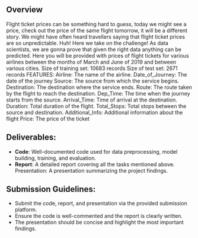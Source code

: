 ## Overview

Flight ticket prices can be something hard to guess, today we might see a price, check out the price of the same flight tomorrow, it will be a different story. We might have often heard travellers saying that flight ticket prices are so unpredictable. Huh! Here we take on the challenge! As data scientists, we are gonna prove that given the right data anything can be predicted. Here you will be provided with prices of flight tickets for various airlines between the months of March and June of 2019 and between various cities.     Size of training set: 10683 records Size of test set: 2671 records FEATURES: Airline: The name of the airline. Date_of_Journey: The date of the journey Source: The source from which the service begins. Destination: The destination where the service ends. Route: The route taken by the flight to reach the destination. Dep_Time: The time when the journey starts from the source. Arrival_Time: Time of arrival at the destination. Duration: Total duration of the flight. Total_Stops: Total stops between the source and destination. Additional_Info: Additional information about the flight Price: The price of the ticket

## Deliverables:

- **Code**: Well-documented code used for data preprocessing, model building, training, and evaluation.
- **Report**: A detailed report covering all the tasks mentioned above.
Presentation: A presentation summarizing the project findings.
## Submission Guidelines:

- Submit the code, report, and presentation via the provided submission platform.
- Ensure the code is well-commented and the report is clearly written.
- The presentation should be concise and highlight the most important findings.
